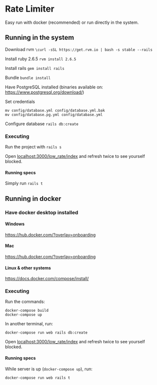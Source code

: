 # Rate Limiter

Easy run with docker (recommended) or run directly in the system.

## Running in the system

Download rvm
`\curl -sSL https://get.rvm.io | bash -s stable --rails`

Install ruby 2.6.5
`rvm install 2.6.5`

Install rails
`gem install rails`

Bundle
`bundle install`

Have PostgreSQL installed (binaries available on: https://www.postgresql.org/download/)

Set credentials
```
mv config/database.yml config/database.yml.bak
mv config/database.pg.yml config/database.yml
```

Configure database
`rails db:create`


### Executing

Run the project with `rails s`

Open [localhost:3000/low_rate/index](localhost:3000/low_rate/index) and refresh twice to see yourself blocked.

#### Running specs

Simply run `rails t`


## Running in docker

### Have docker desktop installed

#### Windows
https://hub.docker.com/?overlay=onboarding

#### Mac
https://hub.docker.com/?overlay=onboarding

#### Linux & other systems

https://docs.docker.com/compose/install/

### Executing

Run the commands:
```
docker-compose build
docker-compose up
```

In another terminal, run:
```
docker-compose run web rails db:create
```

Open [localhost:3000/low_rate/index](localhost:3000/low_rate/index) and refresh twice to see yourself blocked.

#### Running specs

While server is up (`docker-compose up`), run:

```
docker-compose run web rails t
```
